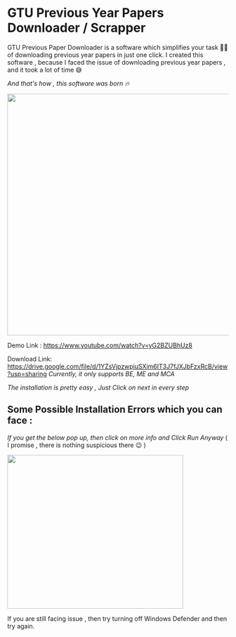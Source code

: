 # GTU Previous Year Papers Downloader / Scrapper

<p>GTU Previous Paper Downloader is a software which simplifies your task 👨‍💻 of downloading previous year papers in just one click.
  I created this software , because I faced the issue of downloading previous year papers , and it took a lot of time 😅<p>
<p> </p>

*And that's how , this software was born 🔥*

<img src="https://user-images.githubusercontent.com/28820868/173666199-f5b74e4d-c628-4b0c-8dd0-9fa3eccce76c.jpeg" width="1000" height="550" />

Demo Link : https://www.youtube.com/watch?v=yG2BZUBhUz8

Download Link: https://drive.google.com/file/d/1YZsVjpzwpjuSXim6IT3J7fJXJbFzxRcB/view?usp=sharing
_Currently, it only supports BE, ME and MCA_

_The installation is pretty easy , Just Click on next in every step_

## Some Possible Installation Errors which you can face : 
_If you get the below pop up, then click on more info and Click Run Anyway_ ( I promise , there is nothing suspicious there 😉 )

<img src="https://user-images.githubusercontent.com/28820868/173670932-b586dae5-4e0a-4b76-b323-0aa9e8e69f41.png" width="400" height="350" />

If you are still facing issue , then try turning off Windows Defender and then try again.


